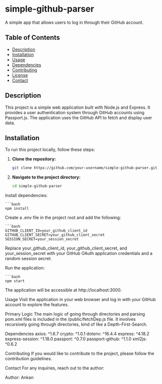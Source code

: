 # simple-github-parser

A simple app that allows users to log in through their GitHub account.

## Table of Contents

- [Description](#description)
- [Installation](#installation)
- [Usage](#usage)
- [Dependencies](#dependencies)
- [Contributing](#contributing)
- [License](#license)
- [Contact](#contact)

## Description

This project is a simple web application built with Node.js and Express. It provides a user authentication system through GitHub accounts using Passport.js. The application uses the GitHub API to fetch and display user data.

## Installation

To run this project locally, follow these steps:

1. **Clone the repository:**

   ```bash
   git clone https://github.com/your-username/simple-github-parser.git
   
2. **Navigate to the project directory:**

    ```bash
    cd simple-github-parser
Install dependencies:

    ```bash
    npm install
Create a .env file in the project root and add the following:

    ```bash
    GITHUB_CLIENT_ID=your_github_client_id
    GITHUB_CLIENT_SECRET=your_github_client_secret
    SESSION_SECRET=your_session_secret
    
Replace your_github_client_id, your_github_client_secret, and your_session_secret with your GitHub OAuth application credentials and a random session secret.

Run the application:

    ```bash
    npm start
The application will be accessible at http://localhost:3000.

Usage
Visit the application in your web browser and log in with your GitHub account to explore the features.

Primary Logic
The main logic of going through directories and parsing pom.xml files is included in the /public/fetchDep.js file. It involves recursively going through directories, 
kind of like a Depth-First-Search.

Dependencies
axios: ^1.6.7
crypto: ^1.0.1
dotenv: ^16.4.4
express: ^4.18.2
express-session: ^1.18.0
passport: ^0.7.0
passport-github: ^1.1.0
xml2js: ^0.6.2

Contributing
If you would like to contribute to the project, please follow the contribution guidelines.

Contact
For any inquiries, reach out to the author:

Author: Ankan
